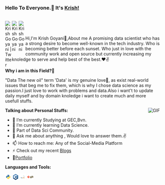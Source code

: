 
### Hello To Everyone.👋 It's [Krish!](https://my-personal-website.goyani.repl.co/)

<br/>


<a href="https://twitter.com/BraxWiper?t=ZJW47DgtrTKekt0xvwGKlQ&s=08">
<img align="left" alt="Krish Goyani | Twitter" width="22px" src="https://img.icons8.com/?size=512&id=13963&format=png" />
</a>
<a href="https://www.linkedin.com/in/krish-goyani-433969268/">
<img align="left" alt="Krish Goyani" width="22px" src="https://cdn.jsdelivr.net/npm/simple-icons@v3/icons/linkedin.svg" />
</a>
<a href="https://medium.com/@krishgoyani1137">
<img align="left" alt="Krish Goyani" width="22px" src="https://cdn.jsdelivr.net/npm/simple-icons@v3/icons/medium.svg" />
</a>
<br />

<br />

Hi,I'm Krish Goyani🙌,About me A promising data scientist who has a strong desire to become well-known in the tech industry. Who is becoming better before each sunset. Who just in love with the community work and open source but currently increasing my knoledge to serve and help best of the best.❤✌

**Why i am in this Field?🤔**

"Data The new oil" term 'Data' is my genuine love💝, as exist real-world issues that beg me to fix them, which is why I chose data science as my passion.I just love to work with problems and data.Also i want't to update daily myself and by domain knoledge i want to create much and more usefull stuffs.

<img align="right" alt="GIF" src="https://media.giphy.com/media/HUplkVCPY7jTW/giphy.gif" />


**Talking about Personal Stuffs:**

- 🔭 I’m currently Studying at GEC,Bvn.
- 🌱 I’m currently learning Data Science.
- 👯 Part of Data Sci Community.
- 💬 Ask me about anything , Would love to answer them.✌
- 📫 How to reach me: Any of the Social-Media Platform 
- ⚡ Check out my recent [Blogs](https://medium.com/@krishgoyani1137)
- 📝[Portfolio](https://replit.com/@goyani)





**Languages and Tools:**


<code><img height="20" src="https://raw.githubusercontent.com/github/explore/80688e429a7d4ef2fca1e82350fe8e3517d3494d/topics/python/python.png"></code>
<code><img height="20" src="https://raw.githubusercontent.com/github/explore/80688e429a7d4ef2fca1e82350fe8e3517d3494d/topics/cpp/cpp.png"></code>
<code><img height="20" src="https://raw.githubusercontent.com/github/explore/80688e429a7d4ef2fca1e82350fe8e3517d3494d/topics/mysql/mysql.png"></code>
<code><img height="20" src="https://raw.githubusercontent.com/github/explore/80688e429a7d4ef2fca1e82350fe8e3517d3494d/topics/git/git.png"></code>

